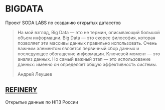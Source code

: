 # BIGDATA

Проект SODA LABS по созданию открытых датасетов



>На мой взгляд, Big Data — это не термин, описывающий большой объем информации. Big Data — это скорее философия, которая позволяет эти массивы данных правильно использовать. Очень важным элементом является первичный сбор данных и последующее обогащение информации. Ключевой момент — это анализ данных. Но самый важный этап — это использование данных: именно он определяет общую эффективность системы.
>
>Андрей Леушев


## [REFINERY](REFINERY/readme.md)

Открытые данные по НПЗ России



